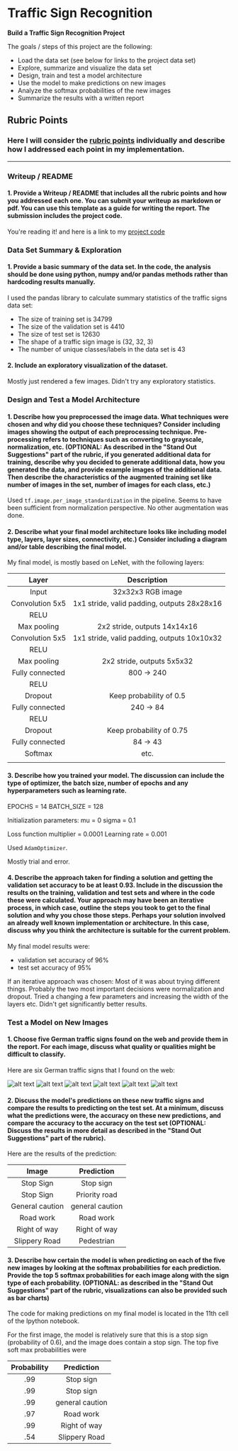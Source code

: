 # **Traffic Sign Recognition**

**Build a Traffic Sign Recognition Project**

The goals / steps of this project are the following:
* Load the data set (see below for links to the project data set)
* Explore, summarize and visualize the data set
* Design, train and test a model architecture
* Use the model to make predictions on new images
* Analyze the softmax probabilities of the new images
* Summarize the results with a written report


[//]: # (Image References)

[image2]: ./examples/grayscale.jpg "Grayscaling"
[image3]: ./examples/random_noise.jpg "Random Noise"

[image4]: ./web-signs/1*Iiwrp2CLW7bhOopz7QTB5w.png "Stop sign"
[image6]: ./web-signs/220px-stop_sign.jpg "stop sign"
[image7]: ./web-signs/3918169fbec64aa0eba9fb1d212fc128.jpg "General caution"
[image8]: ./web-signs/mifuUb0.jpg "Road work"
[image5]: ./web-signs/100_1607.jpg "Right of way"
[image9]: ./web-signs/slippery-road-sign-440.jpg "Slippery road"

## Rubric Points
### Here I will consider the [rubric points](https://review.udacity.com/#!/rubrics/481/view) individually and describe how I addressed each point in my implementation.

---
### Writeup / README

#### 1. Provide a Writeup / README that includes all the rubric points and how you addressed each one. You can submit your writeup as markdown or pdf. You can use this template as a guide for writing the report. The submission includes the project code.

You're reading it! and here is a link to my [project code](https://github.com/ciju/CarND-Traffic-Sign-Classifier-Project/blob/master/Traffic_Sign_Classifier.ipynb)

### Data Set Summary & Exploration

#### 1. Provide a basic summary of the data set. In the code, the analysis should be done using python, numpy and/or pandas methods rather than hardcoding results manually.

I used the pandas library to calculate summary statistics of the traffic
signs data set:

* The size of training set is 34799
* The size of the validation set is 4410
* The size of test set is 12630
* The shape of a traffic sign image is (32, 32, 3)
* The number of unique classes/labels in the data set is 43

#### 2. Include an exploratory visualization of the dataset.

Mostly just rendered a few images. Didn't try any exploratory
statistics.

### Design and Test a Model Architecture

#### 1. Describe how you preprocessed the image data. What techniques were chosen and why did you choose these techniques? Consider including images showing the output of each preprocessing technique. Pre-processing refers to techniques such as converting to grayscale, normalization, etc. (OPTIONAL: As described in the "Stand Out Suggestions" part of the rubric, if you generated additional data for training, describe why you decided to generate additional data, how you generated the data, and provide example images of the additional data. Then describe the characteristics of the augmented training set like number of images in the set, number of images for each class, etc.)

Used `tf.image.per_image_standardization` in the pipeline. Seems to
have been sufficient from normalization perspective. No other
augmentation was done.

#### 2. Describe what your final model architecture looks like including model type, layers, layer sizes, connectivity, etc.) Consider including a diagram and/or table describing the final model.

My final model, is mostly based on LeNet, with the following layers:

| Layer         		|     Description	        					|
|:---------------------:|:---------------------------------------------:|
| Input         		| 32x32x3 RGB image   							|
| Convolution 5x5     	| 1x1 stride, valid padding, outputs 28x28x16 	|
| RELU					|												|
| Max pooling	      	| 2x2 stride,  outputs 14x14x16 				|
| Convolution 5x5     	| 1x1 stride, valid padding, outputs 10x10x32 	|
| RELU					|												|
| Max pooling	      	| 2x2 stride,  outputs 5x5x32   				|
| Fully connected		| 800 -> 240   									|
| RELU					|												|
| Dropout				| Keep probability of 0.5						|
| Fully connected		| 240 -> 84   									|
| RELU					|												|
| Dropout				| Keep probability of 0.75						|
| Fully connected		| 84 -> 43   									|
| Softmax				| etc.        									|
|						|												|


#### 3. Describe how you trained your model. The discussion can include the type of optimizer, the batch size, number of epochs and any hyperparameters such as learning rate.

EPOCHS = 14
BATCH_SIZE = 128

Initialization parameters:
    mu = 0
    sigma = 0.1

Loss function multiplier = 0.0001
Learning rate = 0.001

Used `AdamOptimizer`.

Mostly trial and error.

#### 4. Describe the approach taken for finding a solution and getting the validation set accuracy to be at least 0.93. Include in the discussion the results on the training, validation and test sets and where in the code these were calculated. Your approach may have been an iterative process, in which case, outline the steps you took to get to the final solution and why you chose those steps. Perhaps your solution involved an already well known implementation or architecture. In this case, discuss why you think the architecture is suitable for the current problem.

My final model results were:
* validation set accuracy of 96%
* test set accuracy of 95%

If an iterative approach was chosen:
Most of it was about trying different things. Probably the two most
important decisions were normalization and dropout. Tried a changing a
few parameters and increasing the width of the layers etc. Didn't get
significantly better results.

### Test a Model on New Images

#### 1. Choose five German traffic signs found on the web and provide them in the report. For each image, discuss what quality or qualities might be difficult to classify.

Here are six German traffic signs that I found on the web:

![alt text][image4] ![alt text][image5] ![alt text][image6]
![alt text][image7] ![alt text][image8] ![alt text][image9]


#### 2. Discuss the model's predictions on these new traffic signs and compare the results to predicting on the test set. At a minimum, discuss what the predictions were, the accuracy on these new predictions, and compare the accuracy to the accuracy on the test set (OPTIONAL: Discuss the results in more detail as described in the "Stand Out Suggestions" part of the rubric).

Here are the results of the prediction:

| Image			        |     Prediction	        					|
|:---------------------:|:---------------------------------------------:|
| Stop Sign      		| Stop sign   									|
| Stop Sign      		| Priority road									|
| General caution     	| general caution 										|
| Road work				| Road work											|
| Right of way	  		| Right of way  			 				|
| Slippery Road			| Pedestrian      							|


#### 3. Describe how certain the model is when predicting on each of the five new images by looking at the softmax probabilities for each prediction. Provide the top 5 softmax probabilities for each image along with the sign type of each probability. (OPTIONAL: as described in the "Stand Out Suggestions" part of the rubric, visualizations can also be provided such as bar charts)

The code for making predictions on my final model is located in the 11th cell of the Ipython notebook.

For the first image, the model is relatively sure that this is a stop sign (probability of 0.6), and the image does contain a stop sign. The top five soft max probabilities were

| Probability         	|     Prediction	        					|
|:---------------------:|:---------------------------------------------:|
| .99         			| Stop sign   									|
| .99         			| Stop sign   									|
| .99     				| general caution 										|
| .97					| Road work											|
| .99	      			| Right of way					 				|
| .54				    | Slippery Road      							|
